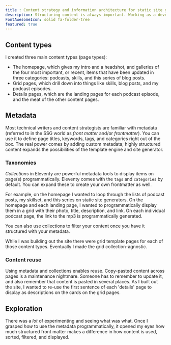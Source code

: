 ```yaml
---
title : Content strategy and information architecture for static site generators
description: Structuring content is always important. Working as a developer, I can appreciate even more why using metadata (front matter) is critical.
FontAwesomeIcon: solid fa-folder-tree
featured: true
---
```


## Content types

I created three main content types (page types):

- The homepage, which gives my intro and a headshot, and galleries of the four most important, or recent, items that have been updated in three categories: podcasts, skills, and this series of blog posts.
- Grid pages, which drill down into things like skills, blog posts, and my podcast episodes.
- Details pages, which are the landing pages for each podcast episode, and the meat of the other content pages.

## Metadata

Most technical writers and content strategists are familiar with metadata (referred to in the SSG world as *front matter* and/or *frontmatter*). You can use it to define page titles, keywords, tags, and categories right out of the box. The real power comes by adding custom metadata; highly structured content expands the possibilities of the template engine and site generator.

### Taxonomies

*Collections* in Eleventy are powerful metadata tools to display items on page(s) programmatically. Eleventy comes with the `tags` and `categories` by default. You can expand these to create your own frontmatter as well.

For example, on the homepage I wanted to loop through the lists of podcast posts, my skillset, and this series on static site generators. On the homepage and each landing page, I wanted to programmatically display them in a grid with their photo, title, description, and link. On each individual podcast page, the link to the mp3 is programmatically generated.

You can also use collections to filter your content once you have it structured with your metadata.

While I was building out the site there were grid template pages for each of those content types. Eventually I made the grid collection-agnostic.

### Content reuse

Using metadata and collections enables reuse. Copy-pasted content across pages is a maintenance nightmare. Someone has to remember to update it, and also remember that content is pasted in several places. As I built out the site, I wanted to re-use the first sentence of each 'details' page to display as descriptions on the cards on the grid pages.

## Exploration

There was a *lot* of experimenting and seeing what was what. Once I grasped *how* to use the metadata programmatically, it opened my eyes how much structured front matter makes a difference in how content is used, sorted, filtered, and displayed.
